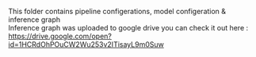 This folder contains pipeline configerations, model configeration & inference graph<br>
Inference graph was uploaded to google drive you can check it out here : https://drive.google.com/open?id=1HCRdOhPOuCW2Wu253v2ITisayL9m0Suw
